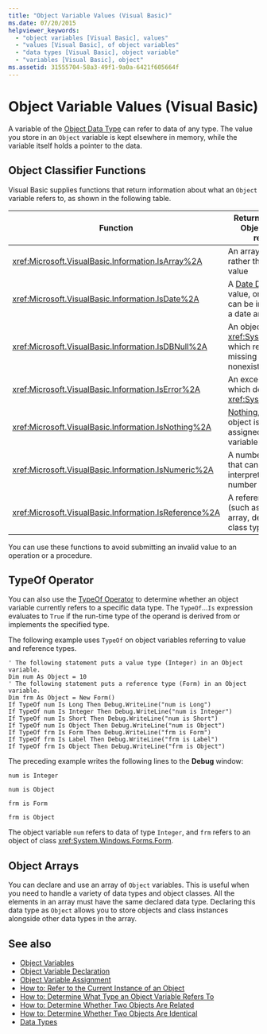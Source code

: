 ```yaml
---
title: "Object Variable Values (Visual Basic)"
ms.date: 07/20/2015
helpviewer_keywords: 
  - "object variables [Visual Basic], values"
  - "values [Visual Basic], of object variables"
  - "data types [Visual Basic], object variable"
  - "variables [Visual Basic], object"
ms.assetid: 31555704-58a3-49f1-9a0a-6421f605664f
---
```

# Object Variable Values (Visual Basic)
A variable of the [Object Data Type](../../../../visual-basic/language-reference/data-types/object-data-type.md) can refer to data of any type. The value you store in an `Object` variable is kept elsewhere in memory, while the variable itself holds a pointer to the data.  
  
## Object Classifier Functions  
 Visual Basic supplies functions that return information about what an `Object` variable refers to, as shown in the following table.  
  
|Function|Returns True if the Object variable refers to|  
|--------------|---------------------------------------------------|  
|<xref:Microsoft.VisualBasic.Information.IsArray%2A>|An array of values, rather than a single value|  
|<xref:Microsoft.VisualBasic.Information.IsDate%2A>|A [Date Data Type](../../../../visual-basic/language-reference/data-types/date-data-type.md) value, or a string that can be interpreted as a date and time value|  
|<xref:Microsoft.VisualBasic.Information.IsDBNull%2A>|An object of type <xref:System.DBNull>, which represents missing or nonexistent data|  
|<xref:Microsoft.VisualBasic.Information.IsError%2A>|An exception object, which derives from <xref:System.Exception>|  
|<xref:Microsoft.VisualBasic.Information.IsNothing%2A>|[Nothing](../../../../visual-basic/language-reference/nothing.md), that is, no object is currently assigned to the variable|  
|<xref:Microsoft.VisualBasic.Information.IsNumeric%2A>|A number, or a string that can be interpreted as a number|  
|<xref:Microsoft.VisualBasic.Information.IsReference%2A>|A reference type (such as a string, array, delegate, or class type)|  
  
 You can use these functions to avoid submitting an invalid value to an operation or a procedure.  
  
## TypeOf Operator  
 You can also use the [TypeOf Operator](../../../../visual-basic/language-reference/operators/typeof-operator.md) to determine whether an object variable currently refers to a specific data type. The `TypeOf`...`Is` expression evaluates to `True` if the run-time type of the operand is derived from or implements the specified type.  
  
 The following example uses `TypeOf` on object variables referring to value and reference types.  
  
```  
' The following statement puts a value type (Integer) in an Object variable.  
Dim num As Object = 10  
' The following statement puts a reference type (Form) in an Object variable.  
Dim frm As Object = New Form()  
If TypeOf num Is Long Then Debug.WriteLine("num is Long")  
If TypeOf num Is Integer Then Debug.WriteLine("num is Integer")  
If TypeOf num Is Short Then Debug.WriteLine("num is Short")  
If TypeOf num Is Object Then Debug.WriteLine("num is Object")  
If TypeOf frm Is Form Then Debug.WriteLine("frm is Form")  
If TypeOf frm Is Label Then Debug.WriteLine("frm is Label")  
If TypeOf frm Is Object Then Debug.WriteLine("frm is Object")  
```  
  
 The preceding example writes the following lines to the **Debug** window:  
  
 `num is Integer`  
  
 `num is Object`  
  
 `frm is Form`  
  
 `frm is Object`  
  
 The object variable `num` refers to data of type `Integer`, and `frm` refers to an object of class <xref:System.Windows.Forms.Form>.  
  
## Object Arrays  
 You can declare and use an array of `Object` variables. This is useful when you need to handle a variety of data types and object classes. All the elements in an array must have the same declared data type. Declaring this data type as `Object` allows you to store objects and class instances alongside other data types in the array.  
  
## See also

- [Object Variables](../../../../visual-basic/programming-guide/language-features/variables/object-variables.md)
- [Object Variable Declaration](../../../../visual-basic/programming-guide/language-features/variables/object-variable-declaration.md)
- [Object Variable Assignment](../../../../visual-basic/programming-guide/language-features/variables/object-variable-assignment.md)
- [How to: Refer to the Current Instance of an Object](../../../../visual-basic/programming-guide/language-features/variables/how-to-refer-to-the-current-instance-of-an-object.md)
- [How to: Determine What Type an Object Variable Refers To](../../../../visual-basic/programming-guide/language-features/variables/how-to-determine-what-type-an-object-variable-refers-to.md)
- [How to: Determine Whether Two Objects Are Related](../../../../visual-basic/programming-guide/language-features/variables/how-to-determine-whether-two-objects-are-related.md)
- [How to: Determine Whether Two Objects Are Identical](../../../../visual-basic/programming-guide/language-features/variables/how-to-determine-whether-two-objects-are-identical.md)
- [Data Types](../../../../visual-basic/programming-guide/language-features/data-types/index.md)
